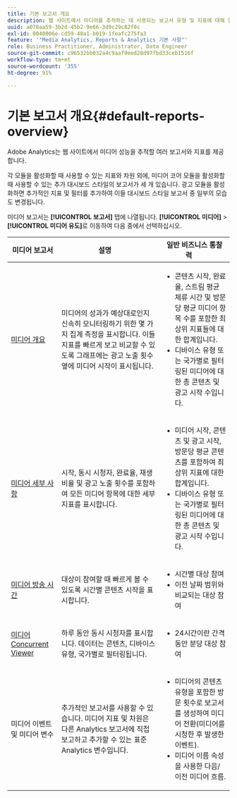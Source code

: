 ```yaml
---
title: 기본 보고서 개요
description: 웹 사이트에서 미디어를 추적하는 데 사용되는 보고서 유형 및 지표에 대해 알아봅니다. 미디어 코어 모듈에서 사용할 수 있는 대시보드 스타일 보고서를 살펴보십시오."
uuid: a078aa59-3b2d-45b2-9e66-3d9c29c82f0c
exl-id: 0040006e-cd59-48a1-b019-1feafc275fa3
feature: '"Media Analytics, Reports & Analytics 기본 사항"'
role: Business Practitioner, Administrator, Data Engineer
source-git-commit: c96532bb032a4c9aaf9eed28d97fbd33ceb1516f
workflow-type: tm+mt
source-wordcount: '355'
ht-degree: 91%

---
```


# 기본 보고서 개요{#default-reports-overview}

Adobe Analytics는 웹 사이트에서 미디어 성능을 추적할 여러 보고서와 지표를 제공합니다.

각 모듈을 활성화할 때 사용할 수 있는 지표와 차원 외에, 미디어 코어 모듈을 활성화할 때 사용할 수 있는 추가 대시보드 스타일의 보고서가 세 개 있습니다. 광고 모듈을 활성화하면 추가적인 지표 및 필터를 추가하여 이들 대시보드 스타일 보고서 중 일부의 모습도 변경됩니다.

미디어 보고서는 **[!UICONTROL 보고서]** 탭에 나열됩니다. **[!UICONTROL 미디어]** > **[!UICONTROL 미디어 유도]**&#x200B;로 이동하여 다음 중에서 선택하십시오.

| 미디어 보고서 | 설명     | 일반 비즈니스 통찰력       |
| --- | --- | --- |
| [미디어 개요](media-reports-overview.md) | 미디어의 성과가 예상대로인지 신속히 모니터링하기 위한 몇 가지 집계 측정을 표시합니다. 이들 지표를 빠르게 보고 비교할 수 있도록 그래프에는 광고 노출 횟수 옆에 미디어 시작이 표시됩니다. | <ul> <li>콘텐츠 시작, 완료율, 스트림 평균 체류 시간 및 방문당 평균 미디어 항목 수를 포함한 최상위 지표들에 대한 합계입니다.  </li> <li>디바이스 유형 또는 국가별로 필터링된 미디어에 대한 총 콘텐츠 및 광고 시작 수입니다.  </li> </ul> |
| [미디어 세부 사항](media-reports-detail.md) | 시작, 동시 시청자, 완료율, 재생 비율 및 광고 노출 횟수를 포함하여 모든 미디어 항목에 대한 세부 지표를 표시합니다. | <ul> <li>미디어 시작, 콘텐츠 및 광고 시작, 방문당 평균 콘텐츠를 포함하여 최상위 지표에 대한 합계입니다.  </li> <li>디바이스 유형 또는 국가별로 필터링된 미디어에 대한 총 콘텐츠 및 광고 시작 수입니다.  </li> </ul> |
| [미디어 방송 시간](media-reports-daypart.md) | 대상이 참여할 때 빠르게 볼 수 있도록 시간별 콘텐츠 시작을 표시합니다. | <ul> <li>시간별 대상 참여  </li> <li>이전 날짜 범위와 비교되는 대상 참여  </li> </ul> |
| [미디어 Concurrent Viewer](media-concurrent-viewers.md) | 하루 동안 동시 시청자를 표시합니다. 데이터는 콘텐츠, 디바이스 유형, 국가별로 필터링됩니다. | <ul> <li>24시간이란 간격 동안 분당 대상 참여  </li> </ul> |
| 미디어 이벤트 및 미디어 변수 | 추가적인 보고서를 사용할 수 있습니다. 미디어 지표 및 차원은 다른 Analytics 보고서에 직접 보고하고 추가할 수 있는 표준 Analytics 변수입니다. | <ul> <li>미디어의 콘텐츠 유형을 포함한 방문 횟수로 보고서를 생성하여 미디어 전환(미디어를 시청한 후 발생한 이벤트).  </li> <li>미디어 이름 속성을 사용한 다음/이전 미디어 흐름.  </li> </ul> |
